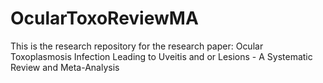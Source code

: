 # OcularToxoReviewMA
This is the research repository for the research paper: Ocular Toxoplasmosis Infection Leading to Uveitis and or Lesions - A Systematic Review and Meta-Analysis 
